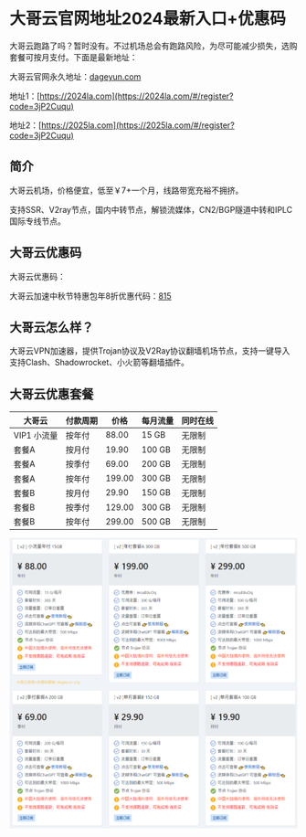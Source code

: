 # 大哥云官网地址2024最新入口+优惠码

大哥云跑路了吗？暂时没有。不过机场总会有跑路风险，为尽可能减少损失，选购套餐可按月支付。下面是最新地址：

大哥云官网永久地址：[dageyun.com](https://dageyun.org/out/dage)

地址1：[https://2024la.com](https://2024la.com/#/register?code=3jP2Cuqu)

地址2：[https://2025la.com](https://2025la.com/#/register?code=3jP2Cuqu)

## 简介

大哥云机场，价格便宜，低至￥7+一个月，线路带宽充裕不拥挤。

支持SSR、V2ray节点，国内中转节点，解锁流媒体，CN2/BGP隧道中转和IPLC国际专线节点。

## 大哥云优惠码

大哥云优惠码：

大哥云加速中秋节特惠包年8折优惠代码：[815](https://dageyun.org/out/dage)

## 大哥云怎么样？

大哥云VPN加速器，提供Trojan协议及V2Ray协议翻墙机场节点，支持一键导入支持Clash、Shadowrocket、小火箭等翻墙插件。

## 大哥云优惠套餐

| 大哥云 | 付款周期 | 价格 | 每月流量 | 同时在线 |
| --- | --- | --- | --- | --- |
| VIP1 小流量 | 按年付 | 88.00 | 15 GB | 无限制 |
| 套餐A | 按月付 | 19.90 | 100 GB | 无限制 |
| 套餐A | 按季付 | 69.00 | 200 GB | 无限制 |
| 套餐A | 按年付 | 199.00 | 300 GB | 无限制 |
| 套餐B | 按月付 | 29.90 | 150 GB | 无限制 |
| 套餐B | 按季付 | 129.00 | 300 GB | 无限制 |
| 套餐B | 按年付 | 299.00 | 500 GB | 无限制 |

[![大哥云机场套餐价格](dageyun_20240620_114435.png)](https://dageyun.org/out/dage)

